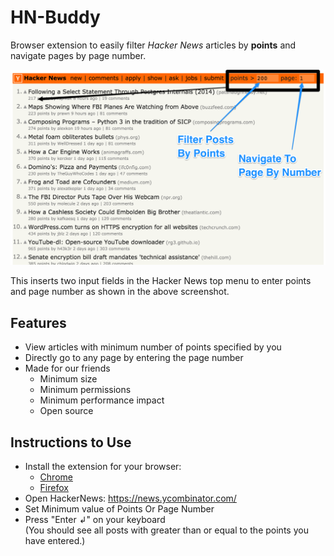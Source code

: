 # HN-Buddy

Browser extension to easily filter *Hacker News* articles by **points** and navigate pages by page number.

[![Screenshot of hackerNews with HN-Buddy](assets/hndude-scr-1-annotated.png?raw=true "HN-Dude Screenshot")](https://chrome.google.com/webstore/detail/hn-dude/nclnbjejcfilldajkophjpboocnijcdl)

This inserts two input fields in the Hacker News top menu to enter points and page number as shown in the above screenshot.

## Features

- View articles with minimum number of points specified by you
- Directly go to any page by entering the page number
- Made for our friends
    - Minimum size
    - Minimum permissions
    - Minimum performance impact
    - Open source

## Instructions to Use

- Install the extension for your browser:
  - [Chrome](https://chrome.google.com/webstore/detail/hn-dude/nclnbjejcfilldajkophjpboocnijcdl)
  - [Firefox](https://addons.mozilla.org/en-US/firefox/addon/hn-dude/)
- Open HackerNews: https://news.ycombinator.com/
- Set Minimum value of Points Or Page Number
- Press "Enter ↲" on your keyboard <br>
  (You should see all posts with greater than or equal to the points you have entered.)

